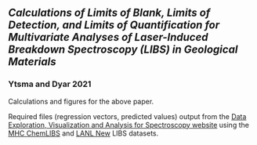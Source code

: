 ## *Calculations of Limits of Blank, Limits of Detection, and Limits of Quantification for Multivariate Analyses of Laser-Induced Breakdown Spectroscopy (LIBS) in Geological Materials*
### Ytsma and Dyar 2021

Calculations and figures for the above paper.

Required files (regression vectors, predicted values) output from the [Data Exploration, Visualization and Analysis for Spectroscopy website](http://nemo.mtholyoke.edu/) using the [MHC ChemLIBS](http://nemo.mtholyoke.edu/explorer?ds_kind=LIBS&ds_name=MHC%20ChemLIBS) and [LANL New](http://nemo.mtholyoke.edu/explorer?ds_kind=LIBS&ds_name=LANL%20New) LIBS datasets.
